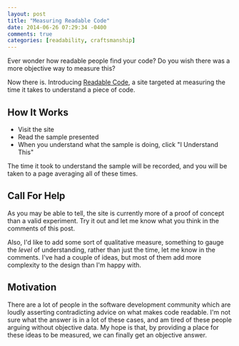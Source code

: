```yaml
---
layout: post
title: "Measuring Readable Code"
date: 2014-06-26 07:29:34 -0400
comments: true
categories: [readability, craftsmanship]
---
```


Ever wonder how readable people find your code?  Do you wish there was a more
objective way to measure this?

Now there is.  Introducing 
[Readable Code](http://readability-rating.colinwilliams.name), a site targeted
at measuring the time it takes to understand a piece of code.

How It Works
------------

* Visit the site
* Read the sample presented
* When you understand what the sample is doing, click "I Understand This"

The time it took to understand the sample will be recorded, and you will be
taken to a page averaging all of these times.

Call For Help
-------------

As you may be able to tell, the site is currently more of a proof of concept
than a valid experiment.  Try it out and let me know what you think in the
comments of this post.

Also, I'd like to add some sort of qualitative measure, something to gauge the
*level* of understanding, rather than just the time, let me know in the
comments.  I've had a couple of ideas, but most of them add more complexity to
the design than I'm happy with.

Motivation
----------

There are a lot of people in the software development community which are loudly
asserting contradicting advice on what makes code readable.  I'm not sure what
the answer is in a lot of these cases, and am tired of these people arguing
without objective data.  My hope is that, by providing a place for these ideas
to be measured, we can finally get an objective answer.